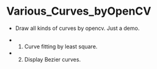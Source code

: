 # Various_Curves_byOpenCV

* Draw all kinds of curves by opencv. Just a demo.


* 1. Curve fitting by least square.

* 2. Display Bezier curves.
